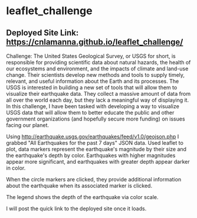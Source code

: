 # leaflet_challenge
## Deployed Site Link: https://cnlamanna.github.io/leaflet_challenge/

Challenge:
The United States Geological Survey, or USGS for short, is responsible for providing scientific data about natural hazards, the health of our ecosystems and environment, and the impacts of climate and land-use change. Their scientists develop new methods and tools to supply timely, relevant, and useful information about the Earth and its processes.
The USGS is interested in building a new set of tools that will allow them to visualize their earthquake data. They collect a massive amount of data from all over the world each day, but they lack a meaningful way of displaying it. In this challenge, I have been tasked with developing a way to visualize USGS data that will allow them to better educate the public and other government organizations (and hopefully secure more funding) on issues facing our planet.

Using http://earthquake.usgs.gov/earthquakes/feed/v1.0/geojson.php I grabbed "All Earthquakes for the past 7 days" JSON data.
Used leaflet to plot, data markers represent the earthquake's magnitude by their size and the earthquake's depth by color. Earthquakes with higher magnitudes appear more significant, and earthquakes with greater depth  appear darker in color.

When the circle markers are clicked, they provide additional information about the earthquake when its associated marker is clicked.

The legend shows the depth of the earthquake via color scale.

I will post the quick link to the deployed site once it loads.
